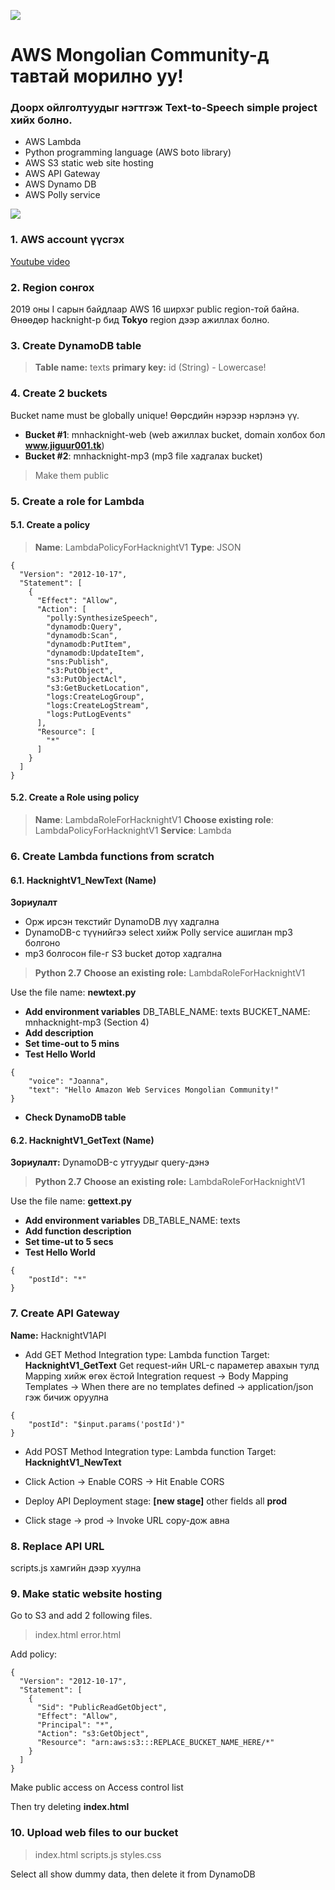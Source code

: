 ![](https://s3-ap-southeast-1.amazonaws.com/fibo-resources/hacknight1.jpg)

# AWS Mongolian Community-д тавтай морилно уу!
### Доорх ойлголтуудыг нэгтгэж Text-to-Speech simple project хийх болно.
- AWS Lambda
- Python programming language (AWS boto library)
- AWS S3 static web site hosting
- AWS API Gateway
- AWS Dynamo DB
- AWS Polly service

![](https://s3-ap-southeast-1.amazonaws.com/fibo-resources/hacknight1-topology.png)

### 1. AWS account үүсгэх

[Youtube video](https://www.youtube.com/watch?v=dfbc1SoWRD0&fbclid=IwAR1FGuNsbnGQHd2CXZScfcusx_PGIz8Sy21nIYzEAD-7Z7JRKe2exhYFYUs)

### 2. Region сонгох
2019 оны I сарын байдлаар AWS 16 ширхэг public region-той байна. Өнөөдөр hacknight-р бид **Tokyo** region дээр ажиллах болно.  

### 3. Create DynamoDB table
>**Table name:** texts
**primary key:** id (String) - Lowercase!

### 4. Create 2 buckets
Bucket name must be globally unique!
Өөрсдийн нэрээр нэрлэнэ үү.
- **Bucket #1**: mnhacknight-web  (web ажиллах bucket, domain холбох бол  **www.jiguur001.tk**)
- **Bucket #2**: mnhacknight-mp3  (mp3 file хадгалах bucket)

>Make them public

### 5. Create a role for Lambda
#### 5.1. Create a policy
>**Name**: LambdaPolicyForHacknightV1
**Type**: JSON
```
{
  "Version": "2012-10-17",
  "Statement": [
    {
      "Effect": "Allow",
      "Action": [
        "polly:SynthesizeSpeech",
        "dynamodb:Query",
        "dynamodb:Scan",
        "dynamodb:PutItem",
        "dynamodb:UpdateItem",
        "sns:Publish",
        "s3:PutObject",
        "s3:PutObjectAcl",
        "s3:GetBucketLocation",
        "logs:CreateLogGroup",
        "logs:CreateLogStream",
        "logs:PutLogEvents"
      ],
      "Resource": [
        "*"
      ]
    }
  ]
}
```

#### 5.2. Create a Role using policy
>**Name**: LambdaRoleForHacknightV1
**Choose existing role**: LambdaPolicyForHacknightV1
**Service**: Lambda

### 6. Create Lambda functions from scratch
#### 6.1. HacknightV1_NewText (Name)
**Зориулалт**
- Орж ирсэн текстийг DynamoDB лүү хадгална
- DynamoDB-с түүнийгээ select хийж Polly service ашиглан mp3 болгоно
- mp3 болгосон file-г S3 bucket дотор хадгална

>**Python 2.7**
**Choose an existing role:** LambdaRoleForHacknightV1

Use the file name: **newtext.py**

- **Add environment variables**
DB_TABLE_NAME: texts
BUCKET_NAME: mnhacknight-mp3 (Section 4)
- **Add description**
- **Set time-out to 5 mins**
- **Test Hello World**
```
{
    "voice": "Joanna",
    "text": "Hello Amazon Web Services Mongolian Community!"
}
```
- **Check DynamoDB table**

#### 6.2. HacknightV1_GetText (Name)
**Зориулалт:** DynamoDB-с утгуудыг query-дэнэ

>**Python 2.7**
**Choose an existing role:** LambdaRoleForHacknightV1

Use the file name: **gettext.py**

- **Add environment variables**
DB_TABLE_NAME: texts
- **Add function description**
- **Set time-ut to 5 secs**
- **Test Hello World**
```
{
 	"postId": "*"
}
```

### 7. Create API Gateway
**Name:** HacknightV1API

- Add GET Method
Integration type: Lambda function 
Target: **HacknightV1_GetText**
Get request-ийн URL-с параметер авахын тулд Mapping хийж өгөх ёстой
Integration request -> Body Mapping Templates -> When there are no templates defined -> application/json гэж бичиж оруулна
```
{
    "postId": "$input.params('postId')"
}
```

- Add POST Method
Integration type: Lambda function 
Target: **HacknightV1_NewText**

- Click Action -> Enable CORS -> Hit Enable CORS
- Deploy API 
Deployment stage: **[new stage]**
other fields all **prod**
- Click stage -> prod -> Invoke URL copy-дож авна

### 8. Replace API URL
scripts.js хамгийн дээр хуулна
### 9. Make static website hosting
Go to S3 and add 2 following files.
>index.html
error.html

Add policy:
```
{
  "Version": "2012-10-17",
  "Statement": [
    {
      "Sid": "PublicReadGetObject",
      "Effect": "Allow",
      "Principal": "*",
      "Action": "s3:GetObject",
      "Resource": "arn:aws:s3:::REPLACE_BUCKET_NAME_HERE/*"
    }
  ]
}
```
Make public access on Access control list

Then try deleting **index.html**
### 10. Upload web files to our bucket
> index.html
scripts.js
styles.css

Select all show dummy data, then delete it from DynamoDB





